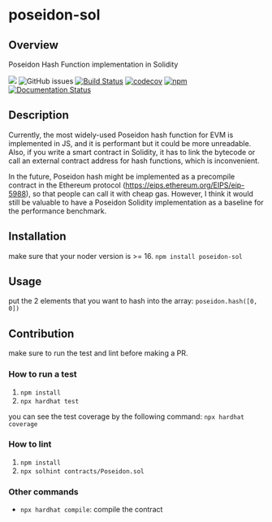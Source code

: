 # poseidon-sol

## Overview

Poseidon Hash Function implementation in Solidity

![](https://img.shields.io/hexpm/l/plug?color=green)
![GitHub issues](https://img.shields.io/github/issues/yuriko627/poseidon-sol)
[![Build Status](https://github.com/yuriko627/poseidon-sol/workflows/Build%20Status/badge.svg?branch=main)](https://github.com/yuriko627/poseidon-sol/actions?query=workflow%3A%22Build+Status%2)
[![codecov](https://codecov.io/gh/yuriko627/poseidon-sol/branch/main/graph/badge.svg)](https://codecov.io/gh/yuriko627/poseidon-sol)
[![npm](https://img.shields.io/npm/v/poseidon-sol)](https://www.npmjs.com/package/poseidon-sol)
[![Documentation Status](https://readthedocs.org/projects/poseidon-sol/badge/?version=latest)](https://poseidon-sol.readthedocs.io/en/latest/?badge=latest)
      

## Description

Currently, the most widely-used Poseidon hash function for EVM is implemented in JS, and it is performant but it could be more unreadable. Also, if you write a smart contract in Solidity, it has to link the bytecode or call an external contract address for hash functions, which is inconvenient.

In the future, Poseidon hash might be implemented as a precompile contract in the Ethereum protocol (https://eips.ethereum.org/EIPS/eip-5988), so that people can call it with cheap gas. However, I think it would still be valuable to have a Poseidon Solidity implementation as a baseline for the performance benchmark.

## Installation
make sure that your noder version is >= 16.
`npm install poseidon-sol`

## Usage
put the 2 elements that you want to hash into the array:
`poseidon.hash([0, 0])`

## Contribution
make sure to run the test and lint before making a PR.

### How to run a test
1. `npm install`
2. `npx hardhat test`

you can see the test coverage by the following command:
`npx hardhat coverage`

### How to lint
1. `npm install`
2. `npx solhint contracts/Poseidon.sol`

### Other commands
- `npx hardhat compile`: compile the contract

